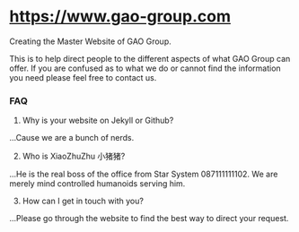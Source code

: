 # https://www.gao-group.com
Creating the Master Website of GAO Group.

This is to help direct people to the different aspects of what GAO Group can offer.
If you are confused as to what we do or cannot find the information you need please feel free to contact us.

### FAQ
1. Why is your website on Jekyll or Github?

...Cause we are a bunch of nerds.

2. Who is XiaoZhuZhu 小猪猪?

...He is the real boss of the office from Star System 087111111102.  We are merely mind controlled humanoids serving him.

3. How can I get in touch with you?

...Please go through the website to find the best way to direct your request.
